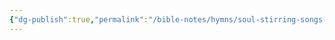 ```yaml
---
{"dg-publish":true,"permalink":"/bible-notes/hymns/soul-stirring-songs-and-hymns/how-can-i-be-lonely/","title":"How Can I Be Lonely?"}
---
```



